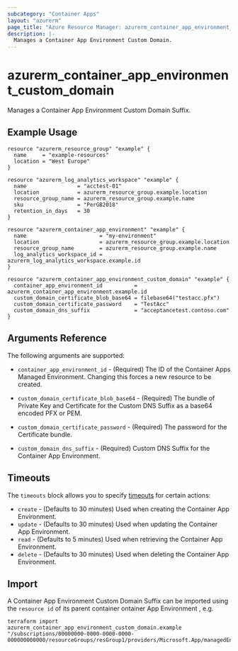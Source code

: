 ```yaml
---
subcategory: "Container Apps"
layout: "azurerm"
page_title: "Azure Resource Manager: azurerm_container_app_environment_custom_domain"
description: |-
  Manages a Container App Environment Custom Domain.
---
```


# azurerm_container_app_environment_custom_domain

Manages a Container App Environment Custom Domain Suffix.

## Example Usage

```hcl
resource "azurerm_resource_group" "example" {
  name     = "example-resources"
  location = "West Europe"
}

resource "azurerm_log_analytics_workspace" "example" {
  name                = "acctest-01"
  location            = azurerm_resource_group.example.location
  resource_group_name = azurerm_resource_group.example.name
  sku                 = "PerGB2018"
  retention_in_days   = 30
}

resource "azurerm_container_app_environment" "example" {
  name                       = "my-environment"
  location                   = azurerm_resource_group.example.location
  resource_group_name        = azurerm_resource_group.example.name
  log_analytics_workspace_id = azurerm_log_analytics_workspace.example.id
}

resource "azurerm_container_app_environment_custom_domain" "example" {
  container_app_environment_id          = azurerm_container_app_environment.example.id
  custom_domain_certificate_blob_base64 = filebase64("testacc.pfx")
  custom_domain_certificate_password    = "TestAcc"
  custom_domain_dns_suffix              = "acceptancetest.contoso.com"
}

```

## Arguments Reference

The following arguments are supported:

* `container_app_environment_id` - (Required) The ID of the Container Apps Managed Environment. Changing this forces a new resource to be created.

* `custom_domain_certificate_blob_base64` - (Required) The bundle of Private Key and Certificate for the Custom DNS Suffix as a base64 encoded PFX or PEM.

* `custom_domain_certificate_password` - (Required) The password for the Certificate bundle.

* `custom_domain_dns_suffix` - (Required) Custom DNS Suffix for the Container App Environment.



## Timeouts

The `timeouts` block allows you to specify [timeouts](https://www.terraform.io/docs/configuration/resources.html#timeouts) for certain actions:

* `create` - (Defaults to 30 minutes) Used when creating the Container App Environment.
* `update` - (Defaults to 30 minutes) Used when updating the Container App Environment.
* `read` - (Defaults to 5 minutes) Used when retrieving the Container App Environment.
* `delete` - (Defaults to 30 minutes) Used when deleting the Container App Environment.

## Import

A Container App Environment Custom Domain Suffix can be imported using the `resource id` of its parent container ontainer App Environment , e.g.

```shell
terraform import azurerm_container_app_environment_custom_domain.example "/subscriptions/00000000-0000-0000-0000-000000000000/resourceGroups/resGroup1/providers/Microsoft.App/managedEnvironments/myEnvironment"
```
